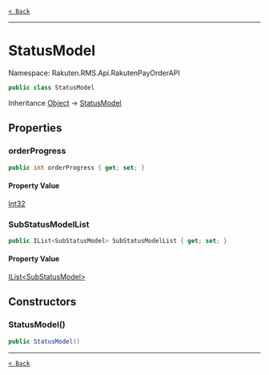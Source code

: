 [`< Back`](./)

---

# StatusModel

Namespace: Rakuten.RMS.Api.RakutenPayOrderAPI

```csharp
public class StatusModel
```

Inheritance [Object](https://docs.microsoft.com/en-us/dotnet/api/system.object) → [StatusModel](./rakuten.rms.api.rakutenpayorderapi.statusmodel)

## Properties

### **orderProgress**

```csharp
public int orderProgress { get; set; }
```

#### Property Value

[Int32](https://docs.microsoft.com/en-us/dotnet/api/system.int32)<br>

### **SubStatusModelList**

```csharp
public IList<SubStatusModel> SubStatusModelList { get; set; }
```

#### Property Value

[IList&lt;SubStatusModel&gt;](https://docs.microsoft.com/en-us/dotnet/api/system.collections.generic.ilist-1)<br>

## Constructors

### **StatusModel()**

```csharp
public StatusModel()
```

---

[`< Back`](./)

